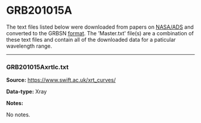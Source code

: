 # GRB201015A

The text files listed below were downloaded from papers on [NASA/ADS](https://ui.adsabs.harvard.edu) and converted to the GRBSN [format](https://github.com/GabrielF98/GRBSNWebtool/tree/master/Webtool/static/SourceData). The 'Master.txt' file(s) are a combination of these text files and contain all of the downloaded data for a paticular wavelength range.

***

### GRB201015Axrtlc.txt

**Source:** https://www.swift.ac.uk/xrt_curves/

**Data-type:** Xray

**Notes:**

No notes.
